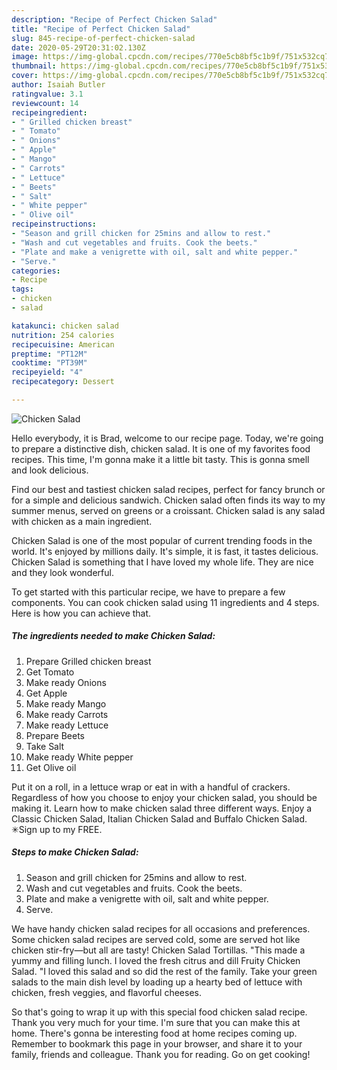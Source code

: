 ```yaml
---
description: "Recipe of Perfect Chicken Salad"
title: "Recipe of Perfect Chicken Salad"
slug: 845-recipe-of-perfect-chicken-salad
date: 2020-05-29T20:31:02.130Z
image: https://img-global.cpcdn.com/recipes/770e5cb8bf5c1b9f/751x532cq70/chicken-salad-recipe-main-photo.jpg
thumbnail: https://img-global.cpcdn.com/recipes/770e5cb8bf5c1b9f/751x532cq70/chicken-salad-recipe-main-photo.jpg
cover: https://img-global.cpcdn.com/recipes/770e5cb8bf5c1b9f/751x532cq70/chicken-salad-recipe-main-photo.jpg
author: Isaiah Butler
ratingvalue: 3.1
reviewcount: 14
recipeingredient:
- " Grilled chicken breast"
- " Tomato"
- " Onions"
- " Apple"
- " Mango"
- " Carrots"
- " Lettuce"
- " Beets"
- " Salt"
- " White pepper"
- " Olive oil"
recipeinstructions:
- "Season and grill chicken for 25mins and allow to rest."
- "Wash and cut vegetables and fruits. Cook the beets."
- "Plate and make a venigrette with oil, salt and white pepper."
- "Serve."
categories:
- Recipe
tags:
- chicken
- salad

katakunci: chicken salad 
nutrition: 254 calories
recipecuisine: American
preptime: "PT12M"
cooktime: "PT39M"
recipeyield: "4"
recipecategory: Dessert

---
```



![Chicken Salad](https://img-global.cpcdn.com/recipes/770e5cb8bf5c1b9f/751x532cq70/chicken-salad-recipe-main-photo.jpg)

Hello everybody, it is Brad, welcome to our recipe page. Today, we're going to prepare a distinctive dish, chicken salad. It is one of my favorites food recipes. This time, I'm gonna make it a little bit tasty. This is gonna smell and look delicious.

Find our best and tastiest chicken salad recipes, perfect for fancy brunch or for a simple and delicious sandwich. Chicken salad often finds its way to my summer menus, served on greens or a croissant. Chicken salad is any salad with chicken as a main ingredient.

Chicken Salad is one of the most popular of current trending foods in the world. It's enjoyed by millions daily. It's simple, it is fast, it tastes delicious. Chicken Salad is something that I have loved my whole life. They are nice and they look wonderful.


To get started with this particular recipe, we have to prepare a few components. You can cook chicken salad using 11 ingredients and 4 steps. Here is how you can achieve that.

<!--inarticleads1-->

##### The ingredients needed to make Chicken Salad:

1. Prepare  Grilled chicken breast
1. Get  Tomato
1. Make ready  Onions
1. Get  Apple
1. Make ready  Mango
1. Make ready  Carrots
1. Make ready  Lettuce
1. Prepare  Beets
1. Take  Salt
1. Make ready  White pepper
1. Get  Olive oil


Put it on a roll, in a lettuce wrap or eat in with a handful of crackers. Regardless of how you choose to enjoy your chicken salad, you should be making it. Learn how to make chicken salad three different ways. Enjoy a Classic Chicken Salad, Italian Chicken Salad and Buffalo Chicken Salad. ✳︎Sign up to my FREE. 

<!--inarticleads2-->

##### Steps to make Chicken Salad:

1. Season and grill chicken for 25mins and allow to rest.
1. Wash and cut vegetables and fruits. Cook the beets.
1. Plate and make a venigrette with oil, salt and white pepper.
1. Serve.


We have handy chicken salad recipes for all occasions and preferences. Some chicken salad recipes are served cold, some are served hot like chicken stir-fry—but all are tasty! Chicken Salad Tortillas. &#34;This made a yummy and filling lunch. I loved the fresh citrus and dill Fruity Chicken Salad. &#34;I loved this salad and so did the rest of the family. Take your green salads to the main dish level by loading up a hearty bed of lettuce with chicken, fresh veggies, and flavorful cheeses. 

So that's going to wrap it up with this special food chicken salad recipe. Thank you very much for your time. I'm sure that you can make this at home. There's gonna be interesting food at home recipes coming up. Remember to bookmark this page in your browser, and share it to your family, friends and colleague. Thank you for reading. Go on get cooking!
